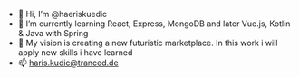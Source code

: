- 👋 Hi, I’m @haeriskuedic
- 🌱 I’m currently learning React, Express, MongoDB and later Vue.js, Kotlin & Java with Spring
- 💫 My vision is creating a new futuristic marketplace. In this work i will apply new skills i have learned
- 📫 haris.kudic@tranced.de
